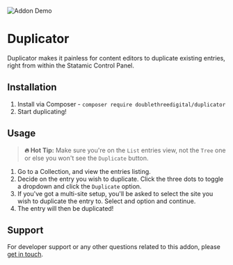 ![Addon Demo](https://github.com/doublethreedigital/duplicator/raw/master/demo.gif)

# Duplicator

Duplicator makes it painless for content editors to duplicate existing entries, right from within the Statamic Control Panel.

## Installation

1. Install via Composer - `composer require doublethreedigital/duplicator`
2. Start duplicating!

## Usage

> **🔥 Hot Tip:** Make sure you're on the `List` entries view, not the `Tree` one or else you won't see the `Duplicate` button.

1. Go to a Collection, and view the entries listing.
2. Decide on the entry you wish to duplicate. Click the three dots to toggle a dropdown and click the `Duplicate` option.
3. If you've got a multi-site setup, you'll be asked to select the site you wish to duplicate the entry to. Select and option and continue.
4. The entry will then be duplicated!

## Support
For developer support or any other questions related to this addon, please [get in touch](mailto:hello@doublethree.digital).
